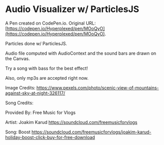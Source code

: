 # Audio Visualizer w/ ParticlesJS

A Pen created on CodePen.io. Original URL: [https://codepen.io/Hyperplexed/pen/MOoQyO](https://codepen.io/Hyperplexed/pen/MOoQyO).

Particles done w/ ParticlesJS.

Audio file computed with AudioContext and  the sound bars are drawn on the Canvas.

Try a song with bass for the best effect!

Also, only mp3s are accepted right now.

Image Credits:
https://www.pexels.com/photo/scenic-view-of-mountains-against-sky-at-night-326117/

Song Credits:

Provided By:  Free Music for Vlogs

Artist: Joakim Karud
https://soundcloud.com/freemusicforvlogs

Song: Boost
https://soundcloud.com/freemusicforvlogs/joakim-karud-holiday-boost-click-buy-for-free-download
